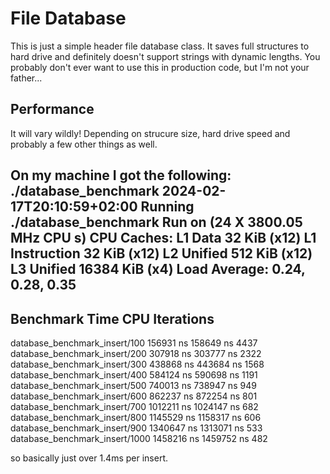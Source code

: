 # File Database

This is just a simple header file database class.
It saves full structures to hard drive and definitely doesn't support strings with dynamic lengths.
You probably don't ever want to use this in production code, but I'm not your father...

## Performance
It will vary wildly! Depending on strucure size, hard drive speed and probably a few other things as well.

On my machine I got the following:
./database_benchmark 
2024-02-17T20:10:59+02:00
Running ./database_benchmark
Run on (24 X 3800.05 MHz CPU s)
CPU Caches:
  L1 Data 32 KiB (x12)
  L1 Instruction 32 KiB (x12)
  L2 Unified 512 KiB (x12)
  L3 Unified 16384 KiB (x4)
Load Average: 0.24, 0.28, 0.35
-------------------------------------------------------------------------
Benchmark                               Time             CPU   Iterations
-------------------------------------------------------------------------
database_benchmark_insert/100      156931 ns       158649 ns         4437
database_benchmark_insert/200      307918 ns       303777 ns         2322
database_benchmark_insert/300      438868 ns       443684 ns         1568
database_benchmark_insert/400      584124 ns       590698 ns         1191
database_benchmark_insert/500      740013 ns       738947 ns          949
database_benchmark_insert/600      862237 ns       872254 ns          801
database_benchmark_insert/700     1012211 ns      1024147 ns          682
database_benchmark_insert/800     1145529 ns      1158317 ns          606
database_benchmark_insert/900     1340647 ns      1313071 ns          533
database_benchmark_insert/1000    1458216 ns      1459752 ns          482

so basically just over 1.4ms per insert.
